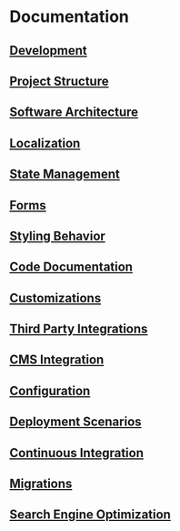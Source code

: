 # Documentation

## [Development](./development.md)

## [Project Structure](./project-structure.md)

## [Software Architecture](./software-architecture.md)

## [Localization](./localization.md)

## [State Management](./state-management.md)

## [Forms](./forms.md)

## [Styling Behavior](./styling-behavior.md)

## [Code Documentation](./code-documentation.md)

## [Customizations](./customizations.md)

## [Third Party Integrations](./third-party-integrations.md)

## [CMS Integration](./cms-integration.md)

## [Configuration](./configuration.md)

## [Deployment Scenarios](./deployment-scenarios.md)

## [Continuous Integration](./continous-integration.md)

## [Migrations](./migrations.md)

## [Search Engine Optimization](./search-engine-optimization.md)
